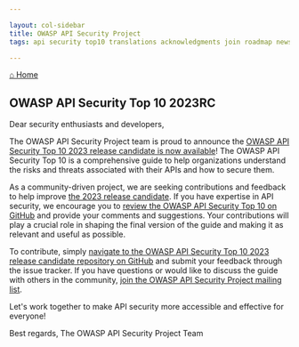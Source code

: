 ```yaml
---

layout: col-sidebar
title: OWASP API Security Project
tags: api security top10 translations acknowledgments join roadmap news

---
```


[&#8962; Home](/www-project-api-security)

## OWASP API Security Top 10 2023RC

Dear security enthusiasts and developers,

The OWASP API Security Project team is proud to announce the [OWASP API Security
Top 10 2023 release candidate is now available][1]! The OWASP API Security Top
10 is a comprehensive guide to help organizations understand the risks and
threats associated with their APIs and how to secure them.

As a community-driven project, we are seeking contributions and feedback to
help improve [the 2023 release candidate][1]. If you have expertise in API
security, we encourage you to [review the OWASP API Security Top 10 on
GitHub][1] and provide your comments and suggestions. Your contributions will
play a crucial role in shaping the final version of the guide and making it as
relevant and useful as possible.

To contribute, simply [navigate to the OWASP API Security Top 10 2023 release
candidate repository on GitHub][1] and submit your feedback through the issue
tracker. If you have questions or would like to discuss the guide with others
in the community, [join the OWASP API Security Project mailing list][2].

Let's work together to make API security more accessible and effective for
everyone!

Best regards,
The OWASP API Security Project Team

[1]: https://github.com/OWASP/API-Security/tree/master/2023/en/src
[2]: https://groups.google.com/a/owasp.org/g/api-security-project
